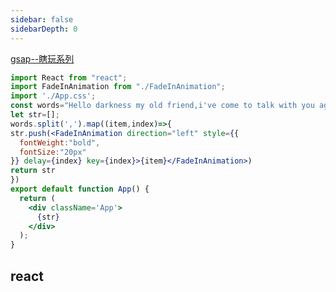 ```yaml
---
sidebar: false
sidebarDepth: 0
---
```

<ClientOnly>
<pixi-demo></pixi-demo>
</ClientOnly>

[gsap--瞎玩系列](https://ajn404.github.io/gsap_ex/)
```jsx
import React from "react";
import FadeInAnimation from "./FadeInAnimation";
import './App.css';
const words="Hello darkness my old friend,i've come to talk with you again,because a version softly creeping,left it's seed while i was sleeping"
let str=[];
words.split(',').map((item,index)=>{
str.push(<FadeInAnimation direction="left" style={{
  fontWeight:"bold",
  fontSize:"20px"
}} delay={index} key={index}>{item}</FadeInAnimation>)
return str
})
export default function App() {
  return (
    <div className='App'>
      {str}
    </div>
  );
}
```
## react
